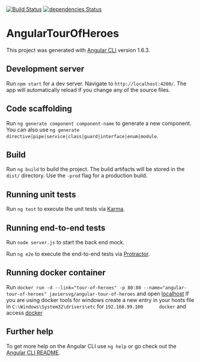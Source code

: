 [![Build Status](https://travis-ci.org/javiersvg/angular-tour-of-heroes.svg?branch=master)](https://travis-ci.org/javiersvg/angular-tour-of-heroes)
[![dependencies Status](https://david-dm.org/javiersvg/angular-tour-of-heroes/status.svg)](https://david-dm.org/javiersvg/angular-tour-of-heroes)
# AngularTourOfHeroes 

This project was generated with [Angular CLI](https://github.com/angular/angular-cli) version 1.6.3.

## Development server

Run `npm start` for a dev server. Navigate to `http://localhost:4200/`. The app will automatically reload if you change any of the source files.

## Code scaffolding

Run `ng generate component component-name` to generate a new component. You can also use `ng generate directive|pipe|service|class|guard|interface|enum|module`.

## Build

Run `ng build` to build the project. The build artifacts will be stored in the `dist/` directory. Use the `-prod` flag for a production build.

## Running unit tests

Run `ng test` to execute the unit tests via [Karma](https://karma-runner.github.io).

## Running end-to-end tests

Run `node server.js` to start the back end mock.

Run `ng e2e` to execute the end-to-end tests via [Protractor](http://www.protractortest.org/).

## Running docker container

Run `docker run -d --link="tour-of-heroes" -p 80:80 --name="angular-tour-of-heroes" javiersvg/angular-tour-of-heroes`
and open [localhost](https://localhost) 
If you are using docker tools for windows create a new entry in your hosts file in
`C:\Windows\System32\drivers\etc` for `192.168.99.100      docker` and access [docker](https://docker)

## Further help

To get more help on the Angular CLI use `ng help` or go check out the [Angular CLI README](https://github.com/angular/angular-cli/blob/master/README.md).
